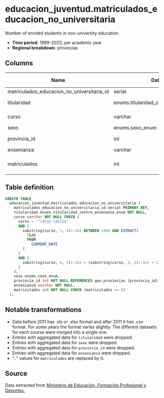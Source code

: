 # educacion_juventud.matriculados_educacion_no_universitaria

Number of enroled students in non-university education.

- **Time period**: 1999-2023, per academic year
- **Regional breakdown**: provincias

## Columns

| Name | Data Type | Is Nullable | Description |
| --- | --- | --- | --- |
| matriculados_educacion_no_universitaria_id | serial | NO | primary key |
| titularidad | enums.titularidad_centro_ensenanza_enum | NO | 'Privado' or 'Público' |
| curso | varchar | NO | academic year |
| sexo | enums.sexo_enum | YES | sex |
| provincia_id | int | NO | references geo.provincias |
| ensenianza | varchar | NO | education |
| matriculados | int | NO | number of enroled students |

## Table definition

```sql
CREATE TABLE
  educacion_juventud.matriculados_educacion_no_universitaria (
    matriculados_educacion_no_universitaria_id serial PRIMARY KEY,
    titularidad enums.titularidad_centro_ensenanza_enum NOT NULL,
    curso varchar NOT NULL CHECK (
      curso ~ '^\d{4}-\d{2}$'
      AND (
        substring(curso, 1, 4)::int BETWEEN 1900 AND EXTRACT(
          YEAR
          FROM
            CURRENT_DATE
        )
      )
      AND (
        substring(curso, 6, 2)::int = (substring(curso, 3, 2)::int + 1) % 100
      )
    ),
    sexo enums.sexo_enum,
    provincia_id int NOT NULL REFERENCES geo.provincias (provincia_id),
    ensenianza varchar NOT NULL,
    matriculados int NOT NULL CHECK (matriculados >= 0)
  );
```

## Notable transformations

- Data before 2011 has .xls or .xlsx format and after 2011 it has .csv format. For some years the format varies slightly. The different datasets for each course were merged into a single one.
- Entries with aggregated data for `titularidad` were dropped.
- Entries with aggregated data for `sexo` were dropped.
- Entries with aggregated data for `provincia_id` were dropped.
- Entries with aggregated data for `ensenianza` were dropped.
- ".." values for `matriculados` are replaced by 0.

## Source
Data extracted from <a href="https://www.educacionfpydeportes.gob.es/ca/servicios-al-ciudadano/estadisticas/no-universitaria/alumnado/matriculado.html" target="_blank">Ministerio de Educación, Formación Profesional y Deportes.</a>